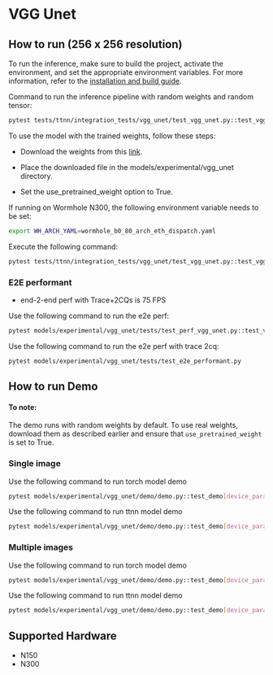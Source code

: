 # VGG Unet
## How to run (256 x 256 resolution)

To run the inference, make sure to build the project, activate the environment, and set the appropriate environment variables.
For more information, refer to the [installation and build guide](https://docs.tenstorrent.com/tt-metalium/latest/get_started/get_started.html#install-and-build).

Command to run the inference pipeline with random weights and random tensor:

```sh
pytest tests/ttnn/integration_tests/vgg_unet/test_vgg_unet.py::test_vgg_unet[0-pretrained_weight_false]
```

To use the model with the trained weights, follow these steps:

- Download the weights from this [link](https://drive.google.com/file/d/1XZi_W5Pj4jLSI31WUAlYf0SWQMu0wL6X/view).

- Place the downloaded file in the models/experimental/vgg_unet directory.

- Set the use_pretrained_weight option to True.

If running on Wormhole N300, the following environment variable needs to be set:

```sh
export WH_ARCH_YAML=wormhole_b0_80_arch_eth_dispatch.yaml
```

Execute the following command:

```sh
pytest tests/ttnn/integration_tests/vgg_unet/test_vgg_unet.py::test_vgg_unet[0-pretrained_weight_true]
```
### E2E performant
- end-2-end perf with Trace+2CQs is 75 FPS <br>

Use the following command to run the e2e perf:

```sh
pytest models/experimental/vgg_unet/tests/test_perf_vgg_unet.py::test_vgg_unet
```

Use the following command to run the e2e perf with trace 2cq:
```sh
pytest models/experimental/vgg_unet/tests/test_e2e_performant.py
```


## How to run Demo

#### To note:
The demo runs with random weights by default. To use real weights, download them as described earlier and ensure that `use_pretrained_weight` is set to True.

### Single image

Use the following command to run torch model demo

```sh
pytest models/experimental/vgg_unet/demo/demo.py::test_demo[device_params0-pretrained_weight_false-torch_model-single]
```

Use the following command to run ttnn model demo

```sh
pytest models/experimental/vgg_unet/demo/demo.py::test_demo[device_params0-pretrained_weight_false-ttnn_model-single]
```

### Multiple images

Use the following command to run torch model demo

```sh
pytest models/experimental/vgg_unet/demo/demo.py::test_demo[device_params0-pretrained_weight_false-torch_model-multi]
```

Use the following command to run ttnn model demo

```sh
pytest models/experimental/vgg_unet/demo/demo.py::test_demo[device_params0-pretrained_weight_false-ttnn_model-multi]
```
## Supported Hardware

- N150
- N300
